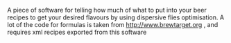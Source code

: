 A piece of software for telling how much of what to put into your beer recipes to get your desired flavours by using dispersive flies optimisation. A lot of the code for formulas is taken from http://www.brewtarget.org , and requires xml recipes exported from this software